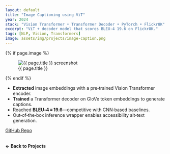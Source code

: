 ```yaml
---
layout: default
title: "Image Captioning using ViT"
year: 2024
stack: "Vision Transformer • Transformer Decoder • PyTorch • Flickr8K"
excerpt: "ViT + decoder model that scores BLEU‑4 19.6 on Flickr8K."
tags: [NLP, Vision, Transformers]
image: assets/img/projects/image-caption.png
---
```


{% if page.image %}
<figure>
  <img src="{{ page.image | relative_url }}" alt="{{ page.title }} screenshot" loading="lazy">
  <figcaption>{{ page.title }}</figcaption>
</figure>
{% endif %}


* **Extracted** image embeddings with a pre‑trained Vision Transformer encoder.  
* **Trained** a Transformer decoder on GloVe token embeddings to generate captions.  
* Reached **BLEU‑4 = 19.6**—competitive with CNN‑based baselines.  
* Out‑of‑the‑box inference wrapper enables accessibility alt‑text generation.  

[GitHub Repo](https://github.com/Nagharjun17/ImageCaptioningUsingVisionTransformer/tree/main?tab=readme-ov-file)

<div style="margin-top: 2rem;">
  <a href="/projects" style="text-decoration: none; font-weight: bold;">← Back to Projects</a>
</div>
